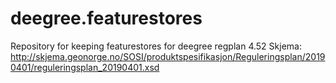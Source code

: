 # deegree.featurestores
Repository for keeping featurestores for deegree regplan 4.52
Skjema: http://skjema.geonorge.no/SOSI/produktspesifikasjon/Reguleringsplan/20190401/reguleringsplan_20190401.xsd
